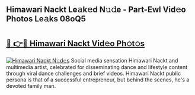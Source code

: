 ## Himawari Nackt Le𝚊k𝚎d N𝚞𝚍e - Part-Ewl Vid𝚎o Photos Le𝚊ks 08oQ5

# <h2><a href="http://fb2o43.evod.top/?m=Himawari+Nackt">🔗 👉🔴 Himawari Nackt Vid𝚎o Ph𝚘t𝚘s</a></h2>

[![Himawari Nackt N𝚞d𝚎s](https://i.imgur.com/8V9OHl7.gif)](http://fb2o43.evod.top/?m=Himawari+Nackt)
Social media sensation Himawari Nackt and multimedia artist, celebrated for disseminating dance and lifestyle content through viral dance challenges and brief videos. Himawari Nackt public persona is that of a successful entrepreneur, but behind the scenes, he's a devoted family man. 
